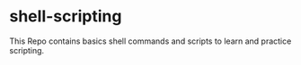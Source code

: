 # shell-scripting

This Repo contains basics shell commands and scripts to learn and practice scripting.
